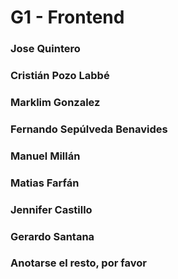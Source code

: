 # G1 - Frontend
### Jose Quintero
### Cristián Pozo Labbé
### Marklim Gonzalez
### Fernando Sepúlveda Benavides

### Manuel Millán
### Matias Farfán
### Jennifer Castillo
### Gerardo Santana
### Anotarse el resto, por favor

